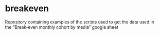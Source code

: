 # breakeven
Repository containing examples of the scripts used to get the data used in the "Break-even monthly cohort by media" google sheet
